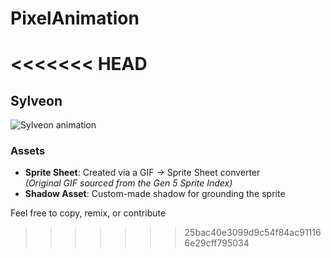 # PixelAnimation

<<<<<<< HEAD
=======
## Sylveon
![Sylveon animation](https://github.com/user-attachments/assets/83a13049-f377-4a1d-b502-9848b77d112c)

### Assets
- **Sprite Sheet**: Created via a GIF → Sprite Sheet converter  
  *(Original GIF sourced from the Gen 5 Sprite Index)*  
- **Shadow Asset**: Custom-made shadow for grounding the sprite  

Feel free to copy, remix, or contribute
>>>>>>> 25bac40e3099d9c54f84ac911166e29cff795034
